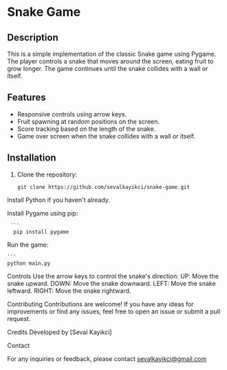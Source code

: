 # Snake Game


## Description

This is a simple implementation of the classic Snake game using Pygame. The player controls a snake that moves around the screen, eating fruit to grow longer. The game continues until the snake collides with a wall or itself.

## Features

- Responsive controls using arrow keys.
- Fruit spawning at random positions on the screen.
- Score tracking based on the length of the snake.
- Game over screen when the snake collides with a wall or itself.

## Installation

1. Clone the repository:

   ```
   git clone https://github.com/sevalkayikci/snake-game.git
   
Install Python if you haven't already.

Install Pygame using pip:

     ```
      pip install pygame

Run the game:

    ```
    python main.py

Controls
Use the arrow keys to control the snake's direction:
UP: Move the snake upward.
DOWN: Move the snake downward.
LEFT: Move the snake leftward.
RIGHT: Move the snake rightward.


Contributing
Contributions are welcome! If you have any ideas for improvements or find any issues, feel free to open an issue or submit a pull request.


Credits
Developed by [Seval Kayikci]

Contact

For any inquiries or feedback, please contact sevalkayikci@gmail.com
